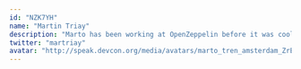 ```yaml
---
id: "NZK7YH"
name: "Martin Triay"
description: "Marto has been working at OpenZeppelin before it was cool. He currently leads the OpenZeppelin Contracts for Cairo project."
twitter: "martriay"
avatar: "http://speak.devcon.org/media/avatars/marto_tren_amsterdam_ZrEAe1h.jpeg"
---
```

